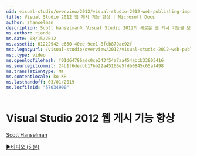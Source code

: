 ```yaml
---
uid: visual-studio/overview/2012/visual-studio-2012-web-publishing-improvements
title: Visual Studio 2012 웹 게시 기능 향상 | Microsoft Docs
author: shanselman
description: Scott hanselman이 Visual Studio 2012의 새로운 웹 게시 기능을 보여 줍니다.
ms.author: riande
ms.date: 08/15/2012
ms.assetid: 61222942-e650-40ee-9ee1-8fcb879ae92f
msc.legacyurl: /visual-studio/overview/2012/visual-studio-2012-web-publishing-improvements
msc.type: video
ms.openlocfilehash: f01d64786adc0ce343f54a7aa454abcb33803416
ms.sourcegitcommit: 24b1f6decbb17bb22a45166e5fdb0845c65af498
ms.translationtype: MT
ms.contentlocale: ko-KR
ms.lasthandoff: 03/01/2019
ms.locfileid: "57034900"
---
```

<a name="visual-studio-2012-web-publishing-improvements"></a>Visual Studio 2012 웹 게시 기능 향상
====================
[Scott Hanselman](https://github.com/shanselman)

[&#9654;비디오 (5 분)](https://channel9.msdn.com/Blogs/ASP-NET-Site-Videos/visual-studio-2012-web-publishing-improvements)
